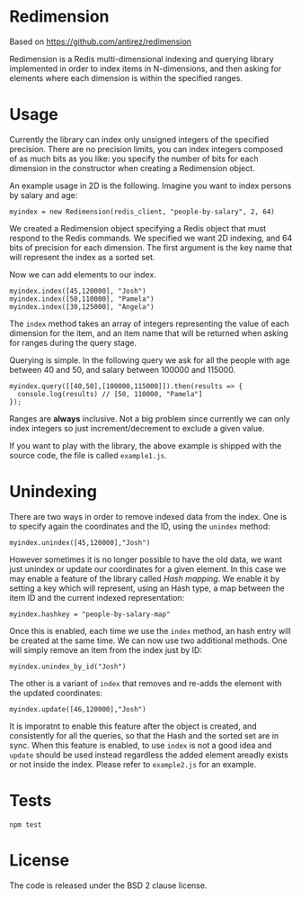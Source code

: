 Redimension
===

Based on https://github.com/antirez/redimension

Redimension is a Redis multi-dimensional indexing and querying library
implemented in order to index items in N-dimensions, and then asking for elements
where each dimension is within the specified ranges.

Usage
===

Currently the library can index only unsigned integers of the specified
precision. There are no precision limits, you can index integers composed
of as much bits as you like: you specify the number of bits for each dimension
in the constructor when creating a Redimension object.

An example usage in 2D is the following. Imagine you want to index persons
by salary and age:

    myindex = new Redimension(redis_client, "people-by-salary", 2, 64)

We created a Redimension object specifying a Redis object that must respond
to the Redis commands. We specified we want 2D indexing, and 64 bits of
precision for each dimension. The first argument is the key name that will
represent the index as a sorted set.

Now we can add elements to our index.

    myindex.index([45,120000], "Josh")
    myindex.index([50,110000], "Pamela")
    myindex.index([30,125000], "Angela")

The `index` method takes an array of integers representing the value of each
dimension for the item, and an item name that will be returned when asking
for ranges during the query stage.

Querying is simple. In the following query we ask for all the people with
age between 40 and 50, and salary between 100000 and 115000.

    myindex.query([[40,50],[100000,115000]]).then(results => {
      console.log(results) // [50, 110000, "Pamela"]
    });

Ranges are **always** inclusive. Not a big problem since currently we can
only index integers so just increment/decrement to exclude a given value.

If you want to play with the library, the above example is shipped with
the source code, the file is called `example1.js`.

Unindexing
===

There are two ways in order to remove indexed data from the index. One
is to specify again the coordinates and the ID, using the `unindex` method:

    myindex.unindex([45,120000],"Josh")

However sometimes it is no longer possible to have the old data, we want
just unindex or update our coordinates for a given element. In this
case we may enable a feature of the library called *Hash mapping*. We
enable it by setting a key which will represent, using an Hash type, a
map between the item ID and the current indexed representation:

    myindex.hashkey = "people-by-salary-map"

Once this is enabled, each time we use the `index` method, an hash entry
will be created at the same time. We can now use two additional methods.
One will simply remove an item from the index just by ID:

    myindex.unindex_by_id("Josh")

The other is a variant of `index` that removes and re-adds the element with
the updated coordinates:

    myindex.update([46,120000],"Josh")

It is imporatnt to enable this feature after the object is created, and
consistently for all the queries, so that the Hash and the sorted set
are in sync. When this feature is enabled, to use `index` is not a good
idea and `update` should be used instead regardless the added element
areadly exists or not inside the index. Please refer to `example2.js` for
an example.

Tests
===

    npm test

License
===

The code is released under the BSD 2 clause license.
